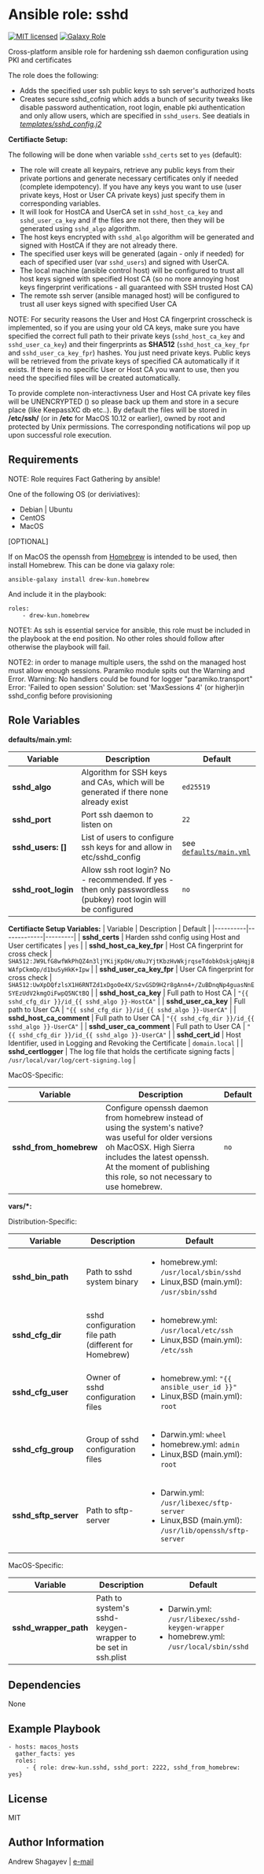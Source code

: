 Ansible role: sshd
=========

[![MIT licensed][mit-badge]][mit-link]
[![Galaxy Role][role-badge]][galaxy-link]

Cross-platform ansible role for hardening ssh daemon configuration using PKI and certificates

The role does the following:

 - Adds the specified user ssh public keys to ssh server's authorized hosts
 - Creates secure sshd_cofnig which adds a bunch of security tweaks like disable password authentication, root login,
    enable pki authentication and only allow users, which are specified in `sshd_users`. See deatials in
    [*templates/sshd_config.j2*](templates/sshd_config.j2)

**Certifiacte Setup:**

The following will be done when variable `sshd_certs` set to `yes` (default):

 - The role will create all keypairs, retrieve any public keys from their private portions and generate necessary
    certificates only if needed (complete idempotency). If you have any keys you want to use (user private keys, Host or User
    CA private keys) just specify them in corresponding variables.
 - It will look for HostCA and UserCA set in `sshd_host_ca_key` and `sshd_user_ca_key` and if the files are not there, then
    they will be generated using `sshd_algo` algorithm.
 - The host keys encrypted with `sshd_algo` algorithm will be generated and signed with HostCA if they are not already
    there.
 - The specified user keys will be generated (again - only if needed) for each of specified user (var `sshd_users`) and
    signed with UserCA.
 - The local machine (ansible control host) will be configured to trust all host keys signed with specified Host CA
    (so no more annoying host keys fingerprint verifications - all guaranteed with SSH trusted Host CA)
 - The remote ssh server (ansible managed host) will be configured to trust all user keys signed with specified User CA

NOTE: For security reasons the User and Host CA fingerprint crosscheck is implemented, so if you are using your old CA
keys, make sure you have specified the correct full path to their private keys (`sshd_host_ca_key` and `sshd_user_ca_key`)
and their fingerprints as **SHA512** (`sshd_host_ca_key_fpr` and `sshd_user_ca_key_fpr`) hashes. You just need private
keys. Public keys will be retrieved from the private keys of specified CA automatically if it exists.
If there is no specific User or Host CA you want to use, then you need  the specified files will be created automatically.

To provide complete non-interactivness User and Host CA private key files will be UNENCRYPTED () so please back up them
and store in a secure place (like KeepassXC db etc..). By default the files will be stored in **/etc/ssh/** (or in
**/etc** for MacOS 10.12 or earlier), owned by root and protected by Unix permissions. The corresponding notifications
wil pop up upon successful role execution.

Requirements
------------

NOTE: Role requires Fact Gathering by ansible!

One of the following OS (or deriviatives):
 - Debian | Ubuntu
 - CentOS
 - MacOS


[OPTIONAL]

If on MacOS the openssh from [Homebrew][homebrew] is intended to be used, then install Homebrew.
This can be done via galaxy role:

    ansible-galaxy install drew-kun.homebrew

And include it in the playbook:

    roles:
        - drew-kun.homebrew

NOTE1: As ssh is essential service for ansible, this role must be included in the playbook at the end position. No other roles should follow after otherwise the playbook will fail.

NOTE2: in order to manage multiple users, the sshd on the managed host must allow enough sessions.
Paramiko module spits out the Warning and Error.
Warning: No handlers could be found for logger "paramiko.transport"
Error: 'Failed to open session'
Solution: set 'MaxSessions 4' (or higher)in sshd_config before provisioning

Role Variables
--------------

**defaults/main.yml:**

| Variable | Description | Default |
|----------|-------------|---------|
| **sshd_algo** | Algorithm for SSH keys and CAs, which will be generated if there none already exist | `ed25519` |
| **sshd_port** | Port ssh daemon to listen on | `22` |
| **sshd_users: []** | List of users to configure ssh keys for and allow in etc/sshd_config | see [`defaults/main.yml`](defaults/main.yml) |
| **sshd_root_login** | Allow ssh root login? No - recommended. If yes - then only passwordless (pubkey) root login will be configured | `no` |


**Certifiacte Setup Variables:**
| Variable | Description | Default |
|----------|-------------|---------|
| **sshd_certs** | Harden sshd config using Host and User certificates | `yes` |
| **sshd_host_ca_key_fpr** | Host CA fingerprint for cross check |
`SHA512:JW9LfG8wfWkPhQZ4n3ljYKijKpOH/oNuJYjtKbzHvWkjrqseTdobkOskjqAHqj8WAfpCkmOp/d1buSyHkK+Ipw` |
| **sshd_user_ca_key_fpr** | User CA fingerprint for cross check |
`SHA512:UwXpDQfzlsX1H6RNTZd1xDgoOe4X/SzvGSD9H2r8gAnn4+/ZuBDnqNp4guasNnESYEzUdV2kmgOiFwpQ5NCtBQ` |
| **sshd_host_ca_key** | Full path to Host CA | `"{{ sshd_cfg_dir }}/id_{{ sshd_algo }}-HostCA"` |
| **sshd_user_ca_key** | Full path to User CA | `"{{ sshd_cfg_dir }}/id_{{ sshd_algo }}-UserCA"` |
| **sshd_host_ca_comment** | Full path to User CA | `"{{ sshd_cfg_dir }}/id_{{ sshd_algo }}-UserCA"` |
| **sshd_user_ca_comment** | Full path to User CA | `"{{ sshd_cfg_dir }}/id_{{ sshd_algo }}-UserCA"` |
| **sshd_cert_id** | Host Identifier, used in Logging and Revoking the Certificate | `domain.local` |
| **sshd_certlogger** | The log file that holds the certificate signing facts | `/usr/local/var/log/cert-signing.log` |

MacOS-Specific:

| Variable | Description | Default |
|----------|-------------|---------|
| **sshd_from_homebrew** | Configure openssh daemon from homebrew instead of using the system's native? was useful for older versions oh MacOSX. High Sierra includes the latest openssh. At the moment of publishing this role, so not necessary to use homebrew. | `no` |

**vars/*:**

Distribution-Specific:

| Variable | Description | Default |
|----------|-------------|---------|
| **sshd_bin_path** | Path to sshd system binary | <ul><li>homebrew.yml: `/usr/local/sbin/sshd`</li><li>Linux,BSD (main.yml): `/usr/sbin/sshd`</li></ul> |
| **sshd_cfg_dir** | sshd configuration file path (different for Homebrew) | <ul><li>homebrew.yml: `/usr/local/etc/ssh`</li><li>Linux,BSD (main.yml): `/etc/ssh`</li></ul> |
| **sshd_cfg_user** | Owner of sshd configuration files | <ul><li>homebrew.yml: `"{{ ansible_user_id }}"`</li><li>Linux,BSD (main.yml): `root`</li></ul> |
| **sshd_cfg_group** | Group of sshd configuration files | <ul><li>Darwin.yml: `wheel`</li><li>homebrew.yml: `admin`</li><li>Linux,BSD (main.yml): `root`</li></ul> |
| **sshd_sftp_server** | Path to sftp-server | <ul><li>Darwin.yml: `/usr/libexec/sftp-server`</li><li>Linux,BSD (main.yml): `/usr/lib/openssh/sftp-server`</li></ul> |

MacOS-Specific:

| Variable | Description | Default |
|----------|-------------|---------|
| **sshd_wrapper_path** | Path to system's sshd-keygen-wrapper to be set in ssh.plist | <ul><li>Darwin.yml: `/usr/libexec/sshd-keygen-wrapper`</li><li>homebrew.yml: `/usr/local/sbin/sshd`</li></ul> |

Dependencies
------------

None

Example Playbook
----------------

    - hosts: macos_hosts
      gather_facts: yes
      roles:
         - { role: drew-kun.sshd, sshd_port: 2222, sshd_from_homebrew: yes}

License
-------

MIT

Author Information
------------------

Andrew Shagayev | [e-mail](mailto:drewshg@gmail.com)

[role-badge]: https://img.shields.io/badge/role-drew--kun.sshd-green.svg
[galaxy-link]: https://galaxy.ansible.com/drew-kun/sshd/
[mit-badge]: https://img.shields.io/badge/license-MIT-blue.svg
[mit-link]: https://raw.githubusercontent.com/drew-kun/ansible-sshd/master/LICENSE
[homebrew]: http://brew.sh/

